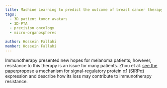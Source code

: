 ```yaml
---
title: Machine Learning to predict the outcome of breast cancer therapy
tags:
  - 3D patient tumor avatars
  - 3D-PTA 
  - precision oncology
  - micro-organospheres

author: Hossein Fallahi
member: Hossein Fallahi
---
```

Immunotherapy presented new hopes for melanoma patients; however, resistance to this therapy is an issue for many patients. 
Zhou et al. [see the paper](https://www.cell.com/cancer-cell/fulltext/S1535-6108(22)00503-7)propose a mechanism for signal-regulatory protein α1 (SIRPα) expression and describe how its loss may contribute to immunotherapy resistance.
